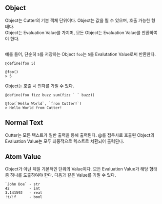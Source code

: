 ## Object
Object는 Cutter의 기본 객체 단위이다. Object는 값을 띌 수 있으며, 호출 가능한 형태다. <br>
Object는 Evaluation Value를 가지며, 모든 Object는 Evaluation Value를 반환하여야 한다. <br> <br>

예를 들어, 단순히 `5`를 저장하는 Object `foo`는 `5`를 Evalutation Value로써 반환한다.
```
@define(foo 5)

@foo()
> 5
```

Object는 호출 시 인자를 가질 수 있다.
```
@define(foo fizz buzz sum(fizz ` ` buzz))

@foo(`Hello World`, `from Cutter!`)
> Hello World from Cutter!
``` 

## Normal Text
Cutter는 모든 텍스트가 일반 출력을 통해 출력된다. @를 접두사로 호출된 Object의 Evaluation Value는 모두 최종적으로 텍스트로 치환되어 출력된다.

## Atom Value
Object가 아닌 제일 기본적인 단위의 Value이다. 모든 Evaluation Value가 해당 형태 중 하나를 도출하여야 한다. 다음과 같은 Value를 가질 수 있다.
```
`John Doe` - str
42         - int
3.141592   - real
!t/!f      - bool
```